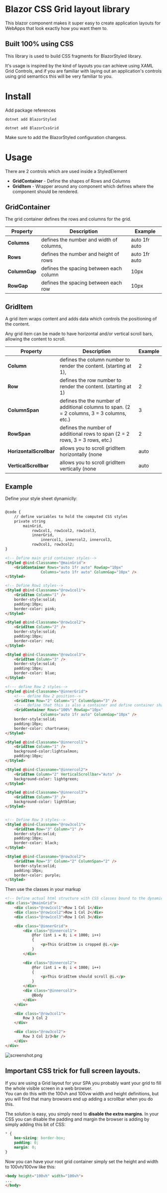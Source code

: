 # Blazor CSS Grid layout library
This blazor component makes it super easy to create application layouts for WebApps that look exactly how you want them to.

## Built 100% using CSS 
This library is used to build CSS fragments for BlazorStyled library.

It's usage is inspired by the kind of layouts you can achieve using XAML Grid Controls, and if you are familiar with
laying out an application's controls using grid semantics this will be very familiar to you.

# Install
Add package references

```dotnet add BlazorStyled```

```dotnet add BlazorCssGrid```

Make sure to add the BlazorStyled configuration changess.

# Usage
There are 2 controls which are used inside a StyledElement
* **GridContainer** -  Define the shapes of Rows and Columns
* **GridItem** - Wrapper around any component which defines where the component should be rendered.

## GridContainer
The grid container defines the rows and columns for the grid.

| Property | Description | Example|
|----|----|---|
| **Columns** | defines the number and width of columns, | auto 1fr auto |
| **Rows** | defines the number and height of rows | auto 1fr auto |
| **ColumnGap** | defines the spacing between each column | 10px |
| **RowGap** | defines the spacing between each row | 10px |


## GridItem
A grid item wraps content and adds data which controls the positioning of the content.

Any grid item can be made to have horizontal and/or vertical scroll bars, allowing the content to scroll.

| Property | Description | Example|
|----|----|---|
| **Column** | defines the column number to render the content. (starting at 1), | 2 |
| **Row** | defines the row number to render the content. (starting at 1) | 2 |
| **ColumnSpan** | defines the the number of additional columns to span. (2 = 2 columns, 3 = 3 columns, etc.) | 3 |
| **RowSpan** | defines the number of additional rows to span (2 = 2 rows, 3 = 3 rows, etc.)| 2
| **HorizontalScrollbar** | allows you to scroll gridItem horizontally (none|auto|show) | auto |
| **VerticalScrollbar** | allows you to scroll gridItem vertically (none|auto|show) | auto |

## Example

Define your style sheet dynamiclly:

```html

@code {
    // define variables to hold the computed CSS styles
    private string
        mainGrid,
            row1col1, row1col2, row1col3,
            innerGrid,
                innercol1, innercol2, innercol3,
            row3col1, row3col2;
}

<!-- Define main grid container styles-->
<Styled @bind-Classname="@mainGrid">
    <GridContainer Rows="auto 1fr auto" RowGap="10px" 
                Columns="auto 1fr auto" ColumnGap="10px" />
</Styled>

<!-- Define Row1 styles-->
<Styled @bind-Classname="@row1col1">
    <GridItem Column="1" />
    border-style:solid;
    padding:10px;
    border-color: pink;
</Styled>

<Styled @bind-Classname="@row1col2">
    <GridItem Column="2" />
    border-style:solid;
    padding:10px;
    border-color: red;
</Styled>

<Styled @bind-Classname="@row1col3">
    <GridItem Column="3" />
    border-style:solid;
    padding:10px;
    border-color: blue;
</Styled>

<!--- define Row 2 styles-->
<Styled @bind-Classname="@innerGrid">
    <!--- define Row 2 position-->
    <GridItem Row="2" Column="1" ColumnSpan="3" />
    <!--- define that this is also a container and define container shape -->
    <GridContainer Rows="100%" RowGap="10px"
                Columns="auto 1fr auto" ColumnGap="10px" />
    border-style:solid;
    padding:10px;
    border-color: chartruese;
</Styled>

<Styled @bind-Classname="@innercol1">
    <GridItem Column="1" />
    background-color:lightsalmon;
    padding:10px;
</Styled>

<Styled @bind-Classname="@innercol2">
    <GridItem Column="2" VerticalScrollbar="Auto" />
    background-color: lightgreen;
</Styled>

<Styled @bind-Classname="@innercol3">
    <GridItem Column="3" />
    background-color: lightblue;
</Styled>


<!-- Define Row 3 styles-->
<Styled @bind-Classname="@row3col1">
    <GridItem Row="3" Column="1" />
    border-style:solid;
    padding:10px;
    border-color: black;
</Styled>

<Styled @bind-Classname="@row3col2">
    <GridItem Row="3" Column="2" ColumnSpan="2" />
    border-style:solid;
    padding:10px;
    border-color: purple;
</Styled>
```

Then use the classes in your markup

```html
<!-- Define actual html structure with CSS classes bound to the dynamicaly built CSS elements in the <Styled> tags below -->
<div class="@mainGrid">
    <div class="@row1col1">Row 1 Col 1</div>
    <div class="@row1col2">Row 1 Col 2</div>
    <div class="@row1col3">Row 1 Col 3</div>

    <div class="@innerGrid">
        <div class="@innercol1">
            @for (int i = 0; i < 1000; i++)
            {
                <p>This GridItem is cropped @i.</p>
            }
        </div>

        <div class="@innercol2">
            @for (int i = 0; i < 1000; i++)
            {
                <p>This GridItem should scroll @i.</p>
            }
        </div>
        <div class="@innercol3">
            @Body
        </div>
    </div>

    <div class="@row3col1">
        Row 3 Col 2
    </div>

    <div class="@row3col2">
        Row 3 Col 2/3<br />
    </div>
</div>
```


![screenshot.png](https://raw.githubusercontent.com/tomlm/BlazorCssGrid/master/screenshot.png)


## Important CSS trick for full screen layouts.
If you are using a Grid layout for your SPA you probably want your grid to fill the whole visible screen in a web browser.  
You can do this with the 100vh and 100vw width and height definitions, but you will find that many browsers end up adding 
a scrollbar when you do this. 

The solution is easy, you simply need to **disable the extra margins**.  In your CSS you can disable the padding and margin the browser is adding by simply adding this bit of CSS:
```css
* {
    box-sizing: border-box;
    padding: 0;
    margin: 0;
}
```

Now you can have your root grid container simply set the height and width to 100vh/100vw like this:
```html
<body height="100vh" width="100vh">
...
</body>
```


